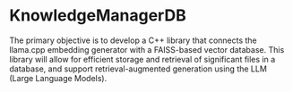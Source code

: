 # KnowledgeManagerDB
The primary objective is to develop a C++ library that connects the llama.cpp embedding generator with a FAISS-based vector database. This library will allow for efficient storage and retrieval of significant files in a database, and support retrieval-augmented generation using the LLM (Large Language Models).

